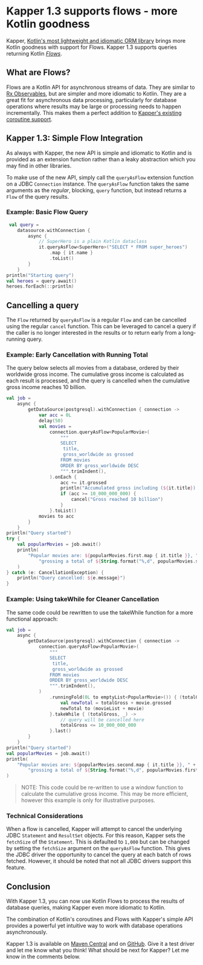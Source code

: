 # Kapper 1.3 supports flows - more Kotlin goodness

Kapper, [Kotlin's most lightweight and idiomatic ORM library](https://dev.to/driessamyn/kapper-a-fresh-look-at-orms-for-kotlin-and-the-jvm-1ln5) brings more Kotlin goodness with support for Flows.
Kapper 1.3 supports queries returning Kotlin _[Flows](https://kotlinlang.org/docs/flow.html#flows)_.

## What are Flows?

Flows are a Kotlin API for asynchronous streams of data.
They are similar to [Rx Observables](https://reactivex.io/), but are simpler and more idiomatic to Kotlin.
They are a great fit for asynchronous data processing, particularly for database operations where results may be large or processing needs to happen incrementally.
This makes them a perfect addition to [Kapper's existing coroutine support](https://dev.to/driessamyn/coroutine-support-in-kapper-11-45h9).

## Kapper 1.3: Simple Flow Integration

As always with Kapper, the new API is simple and idiomatic to Kotlin and is provided as an extension function rather than a leaky abstraction which you may find in other libraries.

To make use of the new API, simply call the `queryAsFlow` extension function on a JDBC `Connection` instance.
The `queryAsFlow` function takes the same arguments as the _regular_, blocking, `query` function, but instead returns a `Flow` of the query results.

### Example: Basic Flow Query

```kotlin
 val query =
    datasource.withConnection {
        async {
            // SuperHero is a plain Kotlin dataclass
            it.queryAsFlow<SuperHero>("SELECT * FROM super_heroes")
                .map { it.name }
                .toList()
        }
    }
println("Starting query")
val heroes = query.await()
heroes.forEach(::println)
```

## Cancelling a query

The `Flow` returned by `queryAsFlow` is a regular `Flow` and can be cancelled using the regular `cancel` function.
This can be leveraged to cancel a query if the caller is no longer interested in the results or to return early from a long-running query.

### Example: Early Cancellation with Running Total

The query below selects all movies from a database, ordered by their worldwide gross income.
The cumulative gross income is calculated as each result is processed, and the query is cancelled when the cumulative gross income reaches 10 billion.

```kotlin
val job =
    async {
        getDataSource(postgresql).withConnection { connection ->
            var acc = 0L
            delay(50)
            val movies =
                connection.queryAsFlow<PopularMovie>(
                    """
                    SELECT
                     title,
                     gross_worldwide as grossed
                    FROM movies 
                    ORDER BY gross_worldwide DESC
                    """.trimIndent(),
                ).onEach {
                    acc += it.grossed
                    println("Accumulated gross including (${it.title}): ${String.format("%,d", acc)}")
                    if (acc >= 10_000_000_000) {
                        cancel("Gross reached 10 billion")
                    }
                }.toList()
            movies to acc
        }
    }
println("Query started")
try {
    val popularMovies = job.await()
    println(
        "Popular movies are: ${popularMovies.first.map { it.title }}, " +
            "grossing a total of ${String.format("%,d", popularMovies.second)}",
    )
} catch (e: CancellationException) {
    println("Query cancelled: ${e.message}")
}
```

### Example: Using takeWhile for Cleaner Cancellation

The same code could be rewritten to use the takeWhile function for a more functional approach:

```kotlin
val job =
    async {
        getDataSource(postgresql).withConnection { connection ->
            connection.queryAsFlow<PopularMovie>(
                """
                SELECT
                 title,
                 gross_worldwide as grossed
                FROM movies 
                ORDER BY gross_worldwide DESC
                """.trimIndent(),
            )
                .runningFold(0L to emptyList<PopularMovie>()) { (totalGross, movieList), movie ->
                    val newTotal = totalGross + movie.grossed
                    newTotal to (movieList + movie)
                }.takeWhile { (totalGross, _) ->
                    // query will be cancelled here
                    totalGross <= 10_000_000_000
                }.last()
        }
    }
println("Query started")
val popularMovies = job.await()
println(
    "Popular movies are: ${popularMovies.second.map { it.title }}, " +
        "grossing a total of ${String.format("%,d", popularMovies.first)}",
)
```

> NOTE: This code could be re-written to use a window function to calculate the cumulative gross income.
> This may be more efficient, however this example is only for illustrative purposes.

### Technical Considerations

When a flow is cancelled, Kapper will attempt to cancel the underlying JDBC `Statement` and `ResultSet` objects.
For this reason, Kapper sets the `fetchSize` of the `Statement`.
This is defaulted to `1,000` but can be changed by setting the `fetchSize` argument on the `queryAsFlow` function.
This gives the JDBC driver the opportunity to cancel the query at each batch of rows fetched.
However, it should be noted that not all JDBC drivers support this feature.

## Conclusion

With Kapper 1.3, you can now use Kotlin Flows to process the results of database queries, making Kapper even more idiomatic to Kotlin.

The combination of Kotlin's coroutines and Flows with Kapper's simple API provides a powerful yet intuitive way to work with database operations asynchronously.

Kapper 1.3 is available on [Maven Central](https://central.sonatype.com/artifact/net.samyn/kapper) and on [GitHub](https://github.com/driessamyn/kapper).
Give it a test driver and let me know what you think!
What should be next for Kapper? Let me know in the comments below.
